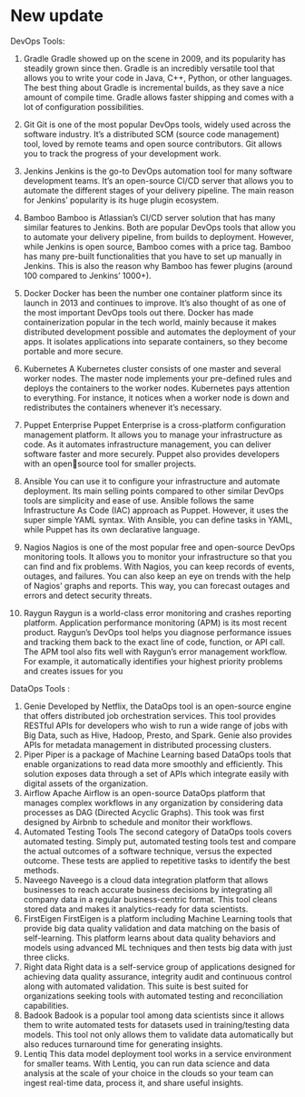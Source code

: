 # New update
DevOps Tools:

1. Gradle
Gradle showed up on the scene in 2009, and its popularity has 
steadily grown since then. Gradle is an incredibly versatile 
tool that allows you to write your code in Java, C++, Python, 
or other languages.
The best thing about Gradle is incremental builds, as they 
save a nice amount of compile time. 
Gradle allows faster shipping and comes with a lot of 
configuration possibilities.
2. Git
Git is one of the most popular DevOps tools, widely used 
across the software industry. It’s a distributed SCM (source 
code management) tool, loved by remote teams and open 
source contributors. Git allows you to track the progress of 
your development work.

3. Jenkins
Jenkins is the go-to DevOps automation tool for many 
software development teams. It’s an open-source CI/CD 
server that allows you to automate the different stages of your 
delivery pipeline. The main reason for Jenkins’ popularity is 
its huge plugin ecosystem.

4. Bamboo
Bamboo is Atlassian’s CI/CD server solution that has many 
similar features to Jenkins. Both are popular DevOps tools 
that allow you to automate your delivery pipeline, from builds 
to deployment. However, while Jenkins is open source, 
Bamboo comes with a price tag.
Bamboo has many pre-built functionalities that you have to 
set up manually in Jenkins. This is also the reason why 
Bamboo has fewer plugins (around 100 compared to Jenkins’ 
1000+).

5. Docker
Docker has been the number one container platform since its 
launch in 2013 and continues to improve. It’s also thought of 
as one of the most important DevOps tools out there. Docker 
has made containerization popular in the tech world, mainly 
because it makes distributed development possible and 
automates the deployment of your apps. It isolates 
applications into separate containers, so they become portable 
and more secure.

6. Kubernetes
A Kubernetes cluster consists of one master and several 
worker nodes. The master node implements your pre-defined 
rules and deploys the containers to the worker nodes. 
Kubernetes pays attention to everything. For instance, it 
notices when a worker node is down and redistributes the 
containers whenever it’s necessary.

7. Puppet Enterprise
Puppet Enterprise is a cross-platform configuration 
management platform. It allows you to manage your 
infrastructure as code. As it automates infrastructure 
management, you can deliver software faster and more 
securely. Puppet also provides developers with an opensource tool for smaller projects.

8. Ansible
You can use it to configure your infrastructure and automate 
deployment. Its main selling points compared to other similar 
DevOps tools are simplicity and ease of use. Ansible follows 
the same Infrastructure As Code (IAC) approach as Puppet. 
However, it uses the super simple YAML syntax. With 
Ansible, you can define tasks in YAML, while Puppet has its 
own declarative language.

9. Nagios
Nagios is one of the most popular free and open-source 
DevOps monitoring tools. It allows you to monitor your 
infrastructure so that you can find and fix problems. With 
Nagios, you can keep records of events, outages, and failures. 
You can also keep an eye on trends with the help of Nagios’ 
graphs and reports. This way, you can forecast outages and 
errors and detect security threats.

10. Raygun
Raygun is a world-class error monitoring and crashes 
reporting platform. Application performance monitoring 
(APM) is its most recent product. Raygun’s DevOps tool 
helps you diagnose performance issues and tracking them 
back to the exact line of code, function, or API call. The APM 
tool also fits well with Raygun’s error management 
workflow. For example, it automatically identifies your 
highest priority problems and creates issues for you


DataOps Tools :

1. Genie
Developed by Netflix, the DataOps tool is an open-source engine that offers distributed job orchestration services. This tool provides RESTful APIs for developers who wish to run a wide range of jobs with Big Data, such as Hive, Hadoop, Presto, and Spark. Genie also provides APIs for metadata management in distributed processing clusters.
2. Piper
Piper is a package of Machine Learning based DataOps tools that enable organizations to read data more smoothly and efficiently. This solution exposes data through a set of APIs which integrate easily with digital assets of the organization.
3. Airflow
Apache Airflow is an open-source DataOps platform that manages complex workflows in any organization by considering data processes as DAG (Directed Acyclic Graphs). This took was first designed by Airbnb to schedule and monitor their workflows. 
4. Automated Testing Tools
The second category of DataOps tools covers automated testing. Simply put, automated testing tools test and compare the actual outcomes of a software technique, versus the expected outcome. These tests are applied to repetitive tasks to identify the best methods.
5. Naveego
Naveego is a cloud data integration platform that allows businesses to reach accurate business decisions by integrating all company data in a regular business-centric format. This tool cleans stored data and makes it analytics-ready for data scientists.
6. FirstEigen
FirstEigen is a platform including Machine Learning tools that provide big data quality validation and data matching on the basis of self-learning. This platform learns about data quality behaviors and models using advanced ML techniques and then tests big data with just three clicks.
7. Right data
Right data is a self-service group of applications designed for achieving data quality assurance, integrity audit and continuous control along with automated validation. This suite is best suited for organizations seeking tools with automated testing and reconciliation capabilities. 
8. Badook
Badook is a popular tool among data scientists since it allows them to write automated tests for datasets used in training/testing data models. This tool not only allows them to validate data automatically but also reduces turnaround time for generating insights. 
9. Lentiq
This data model deployment tool works in a service environment for smaller teams. With Lentiq, you can run data science and data analysis at the scale of your choice in the clouds so your team can ingest real-time data, process it, and share useful insights.